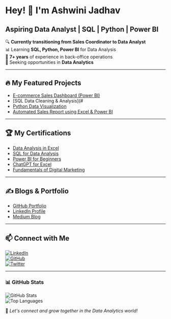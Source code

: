 # Hey! 👋 I'm Ashwini Jadhav  

## Aspiring Data Analyst | SQL | Python | Power BI  

🔍 **Currently transitioning from Sales Coordinator to Data Analyst**  
📊 Learning **SQL, Python, Power BI** for Data Analysis  
💼 **7+ years** of experience in back-office operations  
🎯 Seeking opportunities in **Data Analytics**  

---  

## 🔥 My Featured Projects  
- [E-commerce Sales Dashboard (Power BI)](https://github.com/Jadhavashu28/Power-Bi)  
- [SQL Data Cleaning & Analysis](#
- [Python Data Visualization](#)  
- [Automated Sales Report using Excel & Power BI](#)  

---  

## 🏆 My Certifications  
- [Data Analysis in Excel](#)  
- [SQL for Data Analysis](#)  
- [Power BI for Beginners](#)  
- [ChatGPT for Excel](#)  
- [Fundamentals of Digital Marketing](#)  

---  

## ✍ Blogs & Portfolio  
- [GitHub Portfolio](#)  
- [LinkedIn Profile](#)  
- [Medium Blog](#)  

---  

## 📫 Connect with Me  
[![LinkedIn](https://img.shields.io/badge/LinkedIn-Connect-blue)](https://linkedin.com/in/yourprofile)  
[![GitHub](https://img.shields.io/badge/GitHub-Follow-black)](https://github.com/Jadhavashu28)  
[![Twitter](https://img.shields.io/badge/Twitter-Follow-blue)](#)  

---  

### **📊 GitHub Stats**  
![GitHub Stats](https://github-readme-stats.vercel.app/api?username=Jadhavashu28&show_icons=true&theme=radical)  
![Top Languages](https://github-readme-stats.vercel.app/api/top-langs/?username=Jadhavashu28&layout=compact&theme=radical)  

🚀 *Let's connect and grow together in the Data Analytics world!*

<!--
**Jadhavashu28/Jadhavashu28** is a ✨ _special_ ✨ repository because its `README.md` (this file) appears on your GitHub profile.

Here are some ideas to get you started:

- 🔭 I’m currently working on ...
- 🌱 I’m currently learning ...
- 👯 I’m looking to collaborate on ...
- 🤔 I’m looking for help with ...
- 💬 Ask me about ...
- 📫 How to reach me: ...
- 😄 Pronouns: ...
- ⚡ Fun fact: ...
-->
